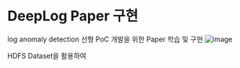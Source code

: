 # DeepLog Paper 구현

log anomaly detection 선형 PoC 개발을 위한 Paper 학습 및 구현
![image](https://user-images.githubusercontent.com/27837607/173807086-08cd61ca-3adb-4a2d-8008-7d9380a97cfc.png)

HDFS Dataset을 활용하여 
